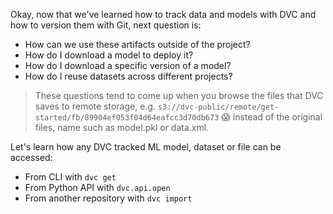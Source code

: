Okay, now that we've learned how to track data and models with DVC and how to
version them with Git, next question is:

* How can we use these artifacts outside of the project?
* How do I download a model to deploy it?
* How do I download a specific version of a model?
* How do I reuse datasets across different projects?

> These questions tend to come up when you browse the files that DVC saves to
> remote storage, e.g.
> `s3://dvc-public/remote/get-started/fb/89904ef053f04d64eafcc3d70db673` 😱
> instead of the original files, name such as model.pkl or data.xml.

Let's learn how any DVC tracked ML model, dataset or file can be accessed:

* From CLI with `dvc get`
* From Python API with `dvc.api.open`
* From another repository with `dvc import`
